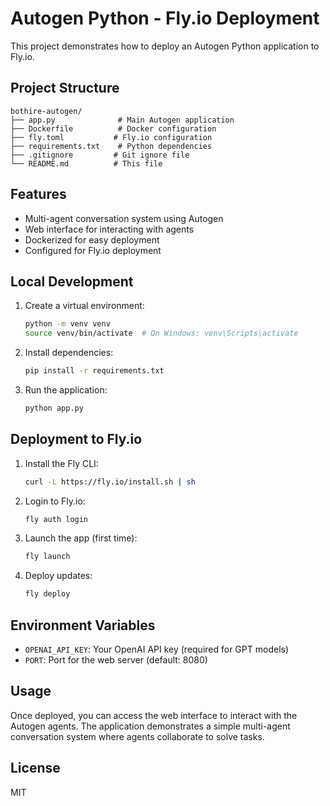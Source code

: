# Autogen Python - Fly.io Deployment

This project demonstrates how to deploy an Autogen Python application to Fly.io.

## Project Structure

```
bothire-autogen/
├── app.py              # Main Autogen application
├── Dockerfile          # Docker configuration
├── fly.toml           # Fly.io configuration
├── requirements.txt    # Python dependencies
├── .gitignore         # Git ignore file
└── README.md          # This file
```

## Features

- Multi-agent conversation system using Autogen
- Web interface for interacting with agents
- Dockerized for easy deployment
- Configured for Fly.io deployment

## Local Development

1. Create a virtual environment:
   ```bash
   python -m venv venv
   source venv/bin/activate  # On Windows: venv\Scripts\activate
   ```

2. Install dependencies:
   ```bash
   pip install -r requirements.txt
   ```

3. Run the application:
   ```bash
   python app.py
   ```

## Deployment to Fly.io

1. Install the Fly CLI:
   ```bash
   curl -L https://fly.io/install.sh | sh
   ```

2. Login to Fly.io:
   ```bash
   fly auth login
   ```

3. Launch the app (first time):
   ```bash
   fly launch
   ```

4. Deploy updates:
   ```bash
   fly deploy
   ```

## Environment Variables

- `OPENAI_API_KEY`: Your OpenAI API key (required for GPT models)
- `PORT`: Port for the web server (default: 8080)

## Usage

Once deployed, you can access the web interface to interact with the Autogen agents. The application demonstrates a simple multi-agent conversation system where agents collaborate to solve tasks.

## License

MIT 